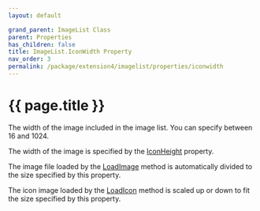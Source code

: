```yaml
---
layout: default

grand_parent: ImageList Class
parent: Properties
has_children: false
title: ImageList.IconWidth Property
nav_order: 3
permalink: /package/extension4/imagelist/properties/iconwidth
---
```

# {{ page.title }}

The width of the image included in the image list. You can specify between 16 and 1024.

The width of the image is specified by the <a href="/package/extension4/imagelist/properties/iconheight">IconHeight</a> property.


The image file loaded by the  <a href="/package/extension4/imagelist/methods/loadimage">LoadImage</a> method is automatically divided to the size specified by this property.

The icon image loaded by the <a href="/package/extension4/imagelist/methods/loadicon">LoadIcon</a> method is scaled up or down to fit the size specified by this property. 